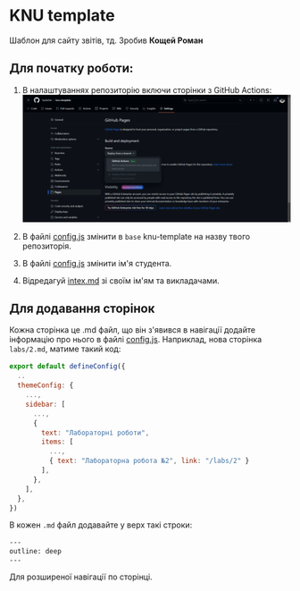 # KNU template

Шаблон для сайту звітів, тд. Зробив **Кощей Роман**

## Для початку роботи:

1. В налаштуваннях репозиторію включи сторінки з GitHub Actions: ![Картинка з поясненням](./can-delete/pages.png)

2. В файлі [config.js](./site/.vitepress/config.js) змінити в `base` knu-template на назву твого репозиторія.

3. В файлі [config.js](./site/.vitepress/config.js) змінити ім'я студента.

4. Відредагуй [intex.md](./site/index.md) зі своїм ім'ям та викладачами.

## Для додавання сторінок

Кожна сторінка це .md файл, що він з'явився в навігації додайте інформацію про нього в файлі [config.js](./site/.vitepress/config.js). Наприклад, нова сторінка `labs/2.md`, матиме такий код:

```js
export default defineConfig({
  ..
  themeConfig: {
    ...,
    sidebar: [
      ...,
      {
        text: "Лабораторні роботи",
        items: [
          ...,
          { text: "Лабораторна робота №2", link: "/labs/2" }
        ],
      },
    ],
  },
})
```

В кожен `.md` файл додавайте у верх такі строки:

```
---
outline: deep
---
```

Для розширеної навігації по сторінці.
